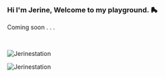 ### Hi I'm Jerine, Welcome to my playground. 🛼
Coming soon . . .

</br>
<div >
<p><img src="https://github-readme-stats.vercel.app/api/top-langs?username=Jerinestation&show_icons=true&theme=dark&locale=en&layout=compact" alt="Jerinestation" /></p>
<p><img src="https://github-readme-stats.vercel.app/api?username=Jerinestation&show_icons=true&theme=dark&locale=en" alt="Jerinestation" /></p>
</div>
